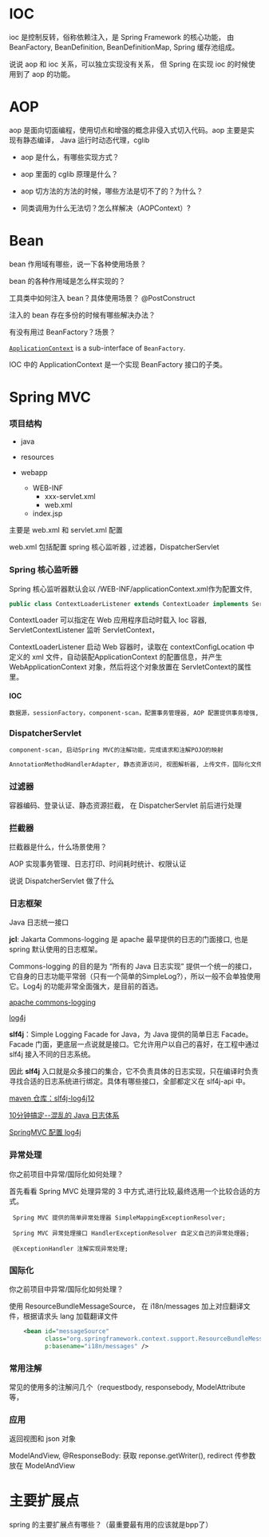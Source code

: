 # IOC

ioc 是控制反转，俗称依赖注入，是 Spring Framework 的核心功能， 由 BeanFactory, BeanDefinition, BeanDefinitionMap, Spring 缓存池组成。

说说 aop 和 ioc 关系，可以独立实现没有关系， 但 Spring 在实现 ioc 的时候使用到了 aop 的功能。

# AOP

aop 是面向切面编程，使用切点和增强的概念非侵入式切入代码。aop 主要是实现有静态编译， Java 运行时动态代理，cglib 

- aop 是什么，有哪些实现方式？

- aop 里面的 cglib 原理是什么？

- aop 切方法的方法的时候，哪些方法是切不了的？为什么？

- 同类调用为什么无法切？怎么样解决（AOPContext）?

# Bean

bean 作用域有哪些，说一下各种使用场景？

bean 的各种作用域是怎么样实现的？

工具类中如何注入 bean？具体使用场景？   @PostConstruct

注入的 bean 存在多份的时候有哪些解决办法？

有没有用过 BeanFactory？场景？

 [`ApplicationContext`](https://docs.spring.io/spring-framework/docs/5.2.1.RELEASE/javadoc-api/org/springframework/context/ApplicationContext.html) is a sub-interface of `BeanFactory`. 

IOC 中的 ApplicationContext 是一个实现 BeanFactory 接口的子类。

# Spring MVC

### 项目结构

- java

- resources

- webapp
  
  - WEB-INF
    - xxx-servlet.xml
    - web.xml
  - index.jsp

主要是 web.xml 和 servlet.xml 配置

web.xml 包括配置 spring 核心监听器 , 过滤器，DispatcherServlet

### Spring 核心监听器

Spring 核心监听器默认会以 /WEB-INF/applicationContext.xml作为配置文件, 

```java
public class ContextLoaderListener extends ContextLoader implements ServletContextListener
```

 ContextLoader 可以指定在 Web 应用程序启动时载入 Ioc 容器, ServletContextListener 监听 ServletContext，

ContextLoaderListener   启动 Web 容器时，读取在 contextConfigLocation 中定义的 xml 文件，自动装配ApplicationContext 的配置信息，并产生 WebApplicationContext 对象，然后将这个对象放置在 ServletContext的属性里。

#### IOC

```html
数据源，sessionFactory，component-scan，配置事务管理器, AOP 配置提供事务增强, 配置事务的传播特性。
```

### DispatcherServlet

```html
component-scan, 启动Spring MVC的注解功能，完成请求和注解POJO的映射 

AnnotationMethodHandlerAdapter, 静态资源访问, 视图解析器, 上传文件，国际化文件和异常处理。
```

### 过滤器

容器编码、登录认证、静态资源拦截， 在 DispatcherServlet 前后进行处理

### 拦截器

拦截器是什么，什么场景使用？

AOP 实现事务管理、日志打印、时间耗时统计、权限认证

说说 DispatcherServlet 做了什么

### 日志框架

Java 日志统一接口

**jcl**: Jakarta Commons-logging 是 apache 最早提供的日志的门面接口,  也是 spring 默认使用的日志框架。

 Commons-logging 的目的是为 “所有的 Java 日志实现” 提供一个统一的接口，它自身的日志功能平常弱（只有一个简单的SimpleLog?），所以一般不会单独使用它。Log4j 的功能非常全面强大，是目前的首选。 

[apache commons-logging](http://commons.apache.org/proper/commons-logging/guide.html#Quick_Start) 

[log4j]( https://logging.apache.org/log4j/2.x/ )

**slf4j**：Simple Logging Facade for Java，为 Java 提供的简单日志 Facade。Facade 门面，更底层一点说就是接口。它允许用户以自己的喜好，在工程中通过 slf4j 接入不同的日志系统。

因此 **slf4j** 入口就是众多接口的集合，它不负责具体的日志实现，只在编译时负责寻找合适的日志系统进行绑定。具体有哪些接口，全部都定义在 slf4j-api 中。

[maven 仓库：slf4j-log4j12]( https://mvnrepository.com/artifact/org.slf4j/slf4j-log4j12 ) 

[10分钟搞定--混乱的 Java 日志体系](https://www.jianshu.com/p/39ced06944a2)

[SpringMVC 配置 log4j]( https://blog.csdn.net/ljheee/article/details/76679315 )

### 异常处理

你之前项目中异常/国际化如何处理？

首先看看 Spring MVC 处理异常的 3 中方式,进行比较,最终选用一个比较合适的方式。

     Spring MVC 提供的简单异常处理器 SimpleMappingExceptionResolver;
    
     Spring MVC 异常处理接口 HandlerExceptionResolver 自定义自己的异常处理器;
    
     @ExceptionHandler 注解实现异常处理;

### 国际化

你之前项目中异常/国际化如何处理？

使用 ResourceBundleMessageSource， 在 i18n/messages 加上对应翻译文件，根据请求头 lang 加载翻译文件

```xml
    <bean id="messageSource"
          class="org.springframework.context.support.ResourceBundleMessageSource"
          p:basename="i18n/messages" />
```

### 常用注解

常见的使用多的注解问几个（requestbody, responsebody, ModelAttribute 等，

### 应用

返回视图和 json 对象

ModelAndView,  @ResponseBody: 获取 reponse.getWriter(), redirect 传参数放在 ModelAndView

# 主要扩展点

spring 的主要扩展点有哪些？（最重要最有用的应该就是bpp了）